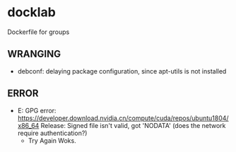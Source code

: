 # docklab
Dockerfile for groups

## WRANGING

- debconf: delaying package configuration, since apt-utils is not installed

## ERROR

- E: GPG error: https://developer.download.nvidia.cn/compute/cuda/repos/ubuntu1804/x86_64 Release: Signed file isn't valid, got 'NODATA' (does the network require authentication?)
  - Try Again Woks.

